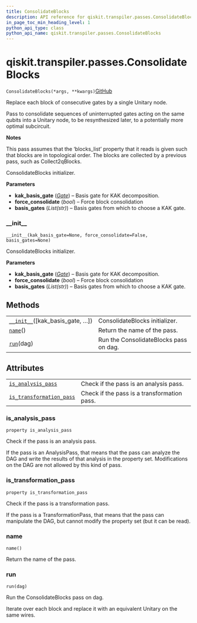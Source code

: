 ```yaml
---
title: ConsolidateBlocks
description: API reference for qiskit.transpiler.passes.ConsolidateBlocks
in_page_toc_min_heading_level: 1
python_api_type: class
python_api_name: qiskit.transpiler.passes.ConsolidateBlocks
---
```


# qiskit.transpiler.passes.ConsolidateBlocks

<span id="qiskit.transpiler.passes.ConsolidateBlocks" />

`ConsolidateBlocks(*args, **kwargs)`[GitHub](https://github.com/qiskit/qiskit/tree/stable/0.18/qiskit/transpiler/passes/optimization/consolidate_blocks.py "view source code")

Replace each block of consecutive gates by a single Unitary node.

Pass to consolidate sequences of uninterrupted gates acting on the same qubits into a Unitary node, to be resynthesized later, to a potentially more optimal subcircuit.

**Notes**

This pass assumes that the ‘blocks\_list’ property that it reads is given such that blocks are in topological order. The blocks are collected by a previous pass, such as Collect2qBlocks.

ConsolidateBlocks initializer.

**Parameters**

*   **kak\_basis\_gate** ([*Gate*](qiskit.circuit.Gate "qiskit.circuit.Gate")) – Basis gate for KAK decomposition.
*   **force\_consolidate** (*bool*) – Force block consolidation
*   **basis\_gates** (*List(str)*) – Basis gates from which to choose a KAK gate.

### \_\_init\_\_

<span id="qiskit.transpiler.passes.ConsolidateBlocks.__init__" />

`__init__(kak_basis_gate=None, force_consolidate=False, basis_gates=None)`

ConsolidateBlocks initializer.

**Parameters**

*   **kak\_basis\_gate** ([*Gate*](qiskit.circuit.Gate "qiskit.circuit.Gate")) – Basis gate for KAK decomposition.
*   **force\_consolidate** (*bool*) – Force block consolidation
*   **basis\_gates** (*List(str)*) – Basis gates from which to choose a KAK gate.

## Methods

|                                                                                                                                                  |                                        |
| ------------------------------------------------------------------------------------------------------------------------------------------------ | -------------------------------------- |
| [`__init__`](#qiskit.transpiler.passes.ConsolidateBlocks.__init__ "qiskit.transpiler.passes.ConsolidateBlocks.__init__")(\[kak\_basis\_gate, …]) | ConsolidateBlocks initializer.         |
| [`name`](#qiskit.transpiler.passes.ConsolidateBlocks.name "qiskit.transpiler.passes.ConsolidateBlocks.name")()                                   | Return the name of the pass.           |
| [`run`](#qiskit.transpiler.passes.ConsolidateBlocks.run "qiskit.transpiler.passes.ConsolidateBlocks.run")(dag)                                   | Run the ConsolidateBlocks pass on dag. |

## Attributes

|                                                                                                                                                                    |                                             |
| ------------------------------------------------------------------------------------------------------------------------------------------------------------------ | ------------------------------------------- |
| [`is_analysis_pass`](#qiskit.transpiler.passes.ConsolidateBlocks.is_analysis_pass "qiskit.transpiler.passes.ConsolidateBlocks.is_analysis_pass")                   | Check if the pass is an analysis pass.      |
| [`is_transformation_pass`](#qiskit.transpiler.passes.ConsolidateBlocks.is_transformation_pass "qiskit.transpiler.passes.ConsolidateBlocks.is_transformation_pass") | Check if the pass is a transformation pass. |

### is\_analysis\_pass

<span id="qiskit.transpiler.passes.ConsolidateBlocks.is_analysis_pass" />

`property is_analysis_pass`

Check if the pass is an analysis pass.

If the pass is an AnalysisPass, that means that the pass can analyze the DAG and write the results of that analysis in the property set. Modifications on the DAG are not allowed by this kind of pass.

### is\_transformation\_pass

<span id="qiskit.transpiler.passes.ConsolidateBlocks.is_transformation_pass" />

`property is_transformation_pass`

Check if the pass is a transformation pass.

If the pass is a TransformationPass, that means that the pass can manipulate the DAG, but cannot modify the property set (but it can be read).

### name

<span id="qiskit.transpiler.passes.ConsolidateBlocks.name" />

`name()`

Return the name of the pass.

### run

<span id="qiskit.transpiler.passes.ConsolidateBlocks.run" />

`run(dag)`

Run the ConsolidateBlocks pass on dag.

Iterate over each block and replace it with an equivalent Unitary on the same wires.

